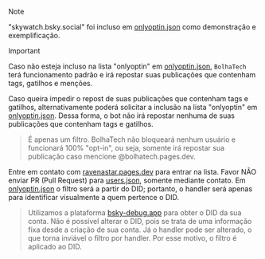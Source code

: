 > [!NOTE]
> "skywatch.bsky.social" foi incluso em [onlyoptin.json](./onlyoptin.json) como demonstração e exemplificação.

> [!IMPORTANT] 
> Caso não esteja incluso na lista "onlyoptin" em [onlyoptin.json](./src/json/README.md), `BolhaTech` terá funcionamento padrão e irá repostar suas publicações que contenham tags, gatilhos e menções. 

Caso queira impedir o repost de suas publicações que contenham tags e gatilhos, alternativamente poderá solicitar a inclusão na lista "onlyoptin" em [onlyoptin.json](./onlyoptin.json). Dessa forma, o bot não irá repostar nenhuma de suas publicações que contenham tags e gatilhos.

> É apenas um filtro. BolhaTech não bloqueará nenhum usuário e funcionará 100% "opt-in", ou seja, somente irá repostar sua publicação caso mencione @bolhatech.pages.dev.

Entre em contato com [ravenastar.pages.dev](https://bsky.app/profile/ravenastar.pages.dev) para entrar na lista. Favor NÃO enviar PR (Pull Request) para [users.json](./users.json), somente mediante contato. Em [onlyoptin.json](./onlyoptin.json) o filtro será a partir do DID; portanto, o handler será apenas para identificar visualmente a quem pertence o DID.

> Utilizamos a plataforma [bsky-debug.app](https://bsky-debug.app) para obter o DID da sua conta. Não é possível alterar o DID, pois se trata de uma informação fixa desde a criação de sua conta. Já o handler pode ser alterado, o que torna inviável o filtro por handler. Por esse motivo, o filtro é aplicado ao DID.
